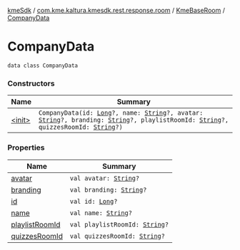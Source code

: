 [kmeSdk](../../../index.md) / [com.kme.kaltura.kmesdk.rest.response.room](../../index.md) / [KmeBaseRoom](../index.md) / [CompanyData](./index.md)

# CompanyData

`data class CompanyData`

### Constructors

| Name | Summary |
|---|---|
| [&lt;init&gt;](-init-.md) | `CompanyData(id: `[`Long`](https://kotlinlang.org/api/latest/jvm/stdlib/kotlin/-long/index.html)`?, name: `[`String`](https://kotlinlang.org/api/latest/jvm/stdlib/kotlin/-string/index.html)`?, avatar: `[`String`](https://kotlinlang.org/api/latest/jvm/stdlib/kotlin/-string/index.html)`?, branding: `[`String`](https://kotlinlang.org/api/latest/jvm/stdlib/kotlin/-string/index.html)`?, playlistRoomId: `[`String`](https://kotlinlang.org/api/latest/jvm/stdlib/kotlin/-string/index.html)`?, quizzesRoomId: `[`String`](https://kotlinlang.org/api/latest/jvm/stdlib/kotlin/-string/index.html)`?)` |

### Properties

| Name | Summary |
|---|---|
| [avatar](avatar.md) | `val avatar: `[`String`](https://kotlinlang.org/api/latest/jvm/stdlib/kotlin/-string/index.html)`?` |
| [branding](branding.md) | `val branding: `[`String`](https://kotlinlang.org/api/latest/jvm/stdlib/kotlin/-string/index.html)`?` |
| [id](id.md) | `val id: `[`Long`](https://kotlinlang.org/api/latest/jvm/stdlib/kotlin/-long/index.html)`?` |
| [name](name.md) | `val name: `[`String`](https://kotlinlang.org/api/latest/jvm/stdlib/kotlin/-string/index.html)`?` |
| [playlistRoomId](playlist-room-id.md) | `val playlistRoomId: `[`String`](https://kotlinlang.org/api/latest/jvm/stdlib/kotlin/-string/index.html)`?` |
| [quizzesRoomId](quizzes-room-id.md) | `val quizzesRoomId: `[`String`](https://kotlinlang.org/api/latest/jvm/stdlib/kotlin/-string/index.html)`?` |
